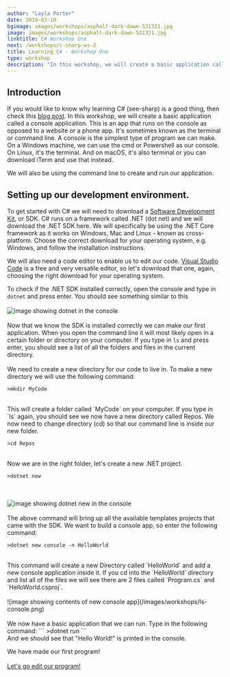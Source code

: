 ```yaml
---
author: "Layla Porter"
date: 2019-03-10
bgimage: images/workshops/asphalt-dark-dawn-531321.jpg
image: images/workshops/asphalt-dark-dawn-531321.jpg
linktitle: C# Workshop One
next: /workshops/c-sharp-ws-2
title: Learning C# - Workshop One
type: workshop
description: "In this workshop, we will create a basic application called a console application. This is an app that runs on the console, sometimes known as the terminal or command line."
---
```


## Introduction
If you would like to know why learning C# (see-sharp) is a good thing, then check this [blog post](http://www.bestprogramminglanguagefor.me/why-learn-c-sharp).
In this workshop, we will create a basic application called a console application. This is an app that runs on the console as opposed to a website or a phone app. It's sometimes known as the terminal or command line. A console is the simplest type of program we can make.
On a Windows machine, we can use the cmd or Powershell as our console.
On Linux, it's the terminal.
And on macOS, it's also terminal or you can download iTerm and use that instead.

We will also be using the command line to create and run our application.

## Setting up our development environment.

To get started with C# we will need to download a [Software Development Kit](https://dotnet.microsoft.com/download), or SDK. C# runs on a framework called .NET (dot net) and we will download the .NET SDK here. We will specifically be using the .NET Core framework as it works on Windows, Mac and Linux - known as cross-platform.
Choose the correct download for your operating system, e.g. Windows, and follow the installation instructions.

We will also need a code editor to enable us to edit our code.  [Visual Studio Code](https://code.visualstudio.com/download) is a free and very versatile editor, so let's download that one, again, choosing the right download for your operating system.

To check if the .NET SDK installed correctly, open the console and type in `dotnet` and press enter.
You should see something similar to this
<br/><br/>
![image showing dotnet in the console](/images/workshops/dotnet-check.png)
<br/><br/>
Now that we know the SDK is installed correctly we can make our first application.
When you open the command line it will most likely open in a certain folder or directory on your computer.
If you type in `ls` and press enter, you should see a list of all the folders and files in the current directory.
<br/><br/>
We need to create a new directory for our code to live in.
To make a new directory we will use the following command:

```
>mkdir MyCode
```
</br>
This will create a folder called `MyCode` on your computer.
If you type in `ls` again, you should see we now have a new directory called Repos.
We now need to change directory (cd) so that our command line is inside our new folder.

```
>cd Repos
```
</br>
Now we are in the right folder, let's create a new .NET project.

```
>dotnet new
```
<br/><br/>
![image showing dotnet new in the console](/images/workshops/dotnet-new.png)
<br/><br/>
The above command will bring up all the available templates projects that came with the SDK.  We want to build a console app, so enter the following command:
</br>
```
>dotnet new console -n HelloWorld
```
</br>
This command will create a new Directory called `HelloWorld` and add a new console application inside it.
If you cd into the `HelloWorld` directory and list all of the files we will see there are 2 files called `Program.cs` and `HelloWorld.csproj`.
<br/><br/>
![image showing contents of new console app](/images/workshops/ls-console.png)
<br/><br/>
We now have a basic application that we can run.
Type in the following command:
```
>dotnet run
```
</br>
And we should see that "Hello World!" is printed in the console.

We have made our first program!
</br></br>
[Let's go edit our program!](/workshops/c-sharp-ws-2)